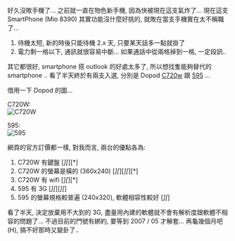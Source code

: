好久沒敗手機了... 之前就一直在物色新手機, 因為快被現在這支氣炸了... 現在這支 SmartPhone (Mio 8390) 其實功能沒什麼好挑的, 就敗在當支手機實在太不稱職了...

1. 待機太短, 新的時後只能待機 2.x 天, 只要某天話多一點就掛了
2. 電力剩一格以下, 通訊就很容易中斷... 如果通話中從兩格掉到一格, 一定段訊..

其它都很好, smartphone 搭 outlook 的好處太多了, 所以想找隻能夠替代的 smartphone .. 看了半天終於有兩支入選, 分別是 Dopod [C720w](http://www.dopodasia.com/Dopod/Taiwan/Products/SmartPhone/C720w/) 跟 [595](http://www.dopodasia.com/Dopod/Taiwan/Products/SmartPhone/595/) ...

借用一下 Dopod 的圖...

C720W:  
![C720W](http://www.dopodasia.com/NR/rdonlyres/EED125D2-F81B-458D-94F8-E74F68776E27/1277/frontchinesewith3d180x240.jpg)

595:  
![595](http://www.dopodasia.com/NR/rdonlyres/B169A5A6-25EB-4653-8B86-90F9C788353F/921/180X240.jpg)

網頁的官方訂價都一樣, 對我而言, 兩台的優點各為:

1. C720W 有鍵盤 [*][*][*]
2. C720W 的螢幕是橫的 (360x240) [*][*][*][*][*]
3. C720W 有 wifi [*][*][*]
4. 595 有 3G [*][*][*][*]
5. 595 的螢幕規格較普遍 (240x320), 軟體相容性較好 [*][*]

看了半天, 決定放棄用不大到的 3G, 盡量用內建的軟體就不會有解析度跟軟體不相容的問題了... 不過目前的門號有綁約, 要等到 2007 / 05 才解套... 再龜幾個月吧 (H), 搞不好那時又變卦了..